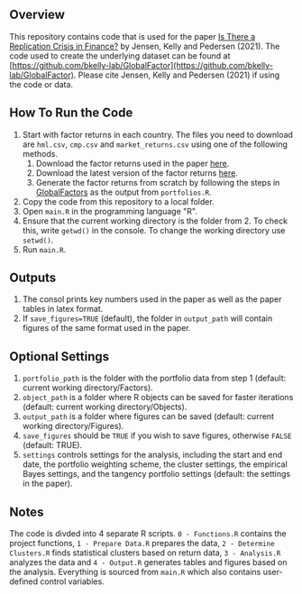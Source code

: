 ## Overview
This repository contains code that is used for the paper [Is There a Replication Crisis in Finance?](https://papers.ssrn.com/sol3/papers.cfm?abstract_id=3774514) by Jensen, Kelly and Pedersen (2021). The code used to create the underlying dataset can be found at [https://github.com/bkelly-lab/GlobalFactor](https://github.com/bkelly-lab/GlobalFactor). Please cite Jensen, Kelly and Pedersen (2021) if using the code or data. 

## How To Run the Code

1. Start with factor returns in each country. The files you need to download are `hml.csv`, `cmp.csv` and `market_returns.csv` using one of the following methods.
	1. Download the factor returns used in the paper [here](https://www.dropbox.com/sh/wcrjok1qyxtrasi/AABZ90GDCUvIzDzijt8Qoo3ha?dl=0). 
	1. Download the latest version of the factor returns [here](https://www.dropbox.com/sh/ep40dynf2w3lck4/AACYXMDxbGOv21lVK7OC4fq7a?dl=0). 
	1. Generate the factor returns from scratch by following the steps in [GlobalFactors](https://github.com/bkelly-lab/ReplicationCrisis/tree/master/GlobalFactors) as the output from `portfolios.R`. 
2. Copy the code from this repository to a local folder. 
3. Open `main.R` in the programming language "R".
4. Ensure that the current working directory is the folder from 2. To check this, write `getwd()` in the console. To change the working directory use `setwd()`.
5. Run `main.R`.

## Outputs
1. The consol prints key numbers used in the paper as well as the paper tables in latex format.
2. If `save_figures=TRUE` (default), the folder in `output_path` will contain figures of the same format used in the paper. 

## Optional Settings 
1. `portfolio_path` is the folder with the portfolio data from step 1 (default: current working directory/Factors).
2. `object_path` is a folder where R objects can be saved for faster                iterations (default: current working directory/Objects).
3. `output_path` is a folder where figures can be saved (default: current working directory/Figures).
4. `save_figures` should be `TRUE` if you wish to save figures, otherwise `FALSE` (default: TRUE).
5. `settings` controls settings for the analysis, including the start and end date,           the portfolio weighting scheme, the cluster settings, the empirical Bayes settings, and the             tangency portfolio settings (default: the settings in the paper).  

## Notes

The code is divded into 4 separate R scripts. `0 - Functions.R` contains the project functions, `1 - Prepare Data.R` prepares the data, `2 - Determine Clusters.R` finds statistical clusters based on return data, `3 - Analysis.R` analyzes the data and `4 - Output.R` generates tables and figures based on the analysis. Everything is sourced from `main.R` which also contains user-defined control variables.  
